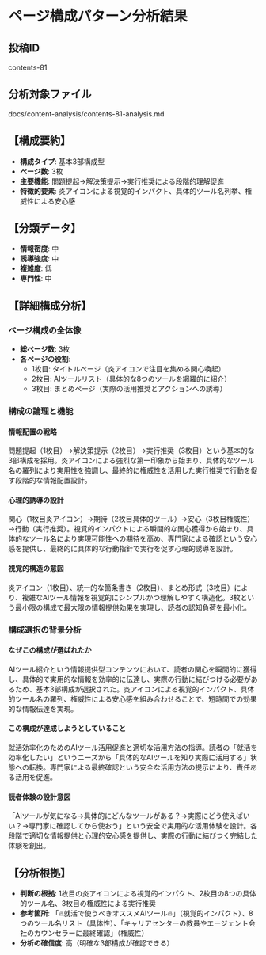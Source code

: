 # ページ構成パターン分析結果

## 投稿ID
contents-81

## 分析対象ファイル
docs/content-analysis/contents-81-analysis.md

## 【構成要約】
- **構成タイプ**: 基本3部構成型
- **ページ数**: 3枚
- **主要機能**: 問題提起→解決策提示→実行推奨による段階的理解促進
- **特徴的要素**: 炎アイコンによる視覚的インパクト、具体的ツール名列挙、権威性による安心感

## 【分類データ】
- **情報密度**: 中
- **誘導強度**: 中
- **複雑度**: 低
- **専門性**: 中

## 【詳細構成分析】

### ページ構成の全体像
- **総ページ数**: 3枚
- **各ページの役割**:
  - 1枚目: タイトルページ（炎アイコンで注目を集める関心喚起）
  - 2枚目: AIツールリスト（具体的な8つのツールを網羅的に紹介）
  - 3枚目: まとめページ（実際の活用推奨とアクションへの誘導）

### 構成の論理と機能

#### 情報配置の戦略
問題提起（1枚目）→解決策提示（2枚目）→実行推奨（3枚目）という基本的な3部構成を採用。炎アイコンによる強烈な第一印象から始まり、具体的なツール名の羅列により実用性を強調し、最終的に権威性を活用した実行推奨で行動を促す段階的な情報配置設計。

#### 心理的誘導の設計
関心（1枚目炎アイコン）→期待（2枚目具体的ツール）→安心（3枚目権威性）→行動（実行推奨）。視覚的インパクトによる瞬間的な関心獲得から始まり、具体的なツール名により実現可能性への期待を高め、専門家による確認という安心感を提供し、最終的に具体的な行動指針で実行を促す心理的誘導を設計。

#### 視覚的構造の意図
炎アイコン（1枚目）、統一的な箇条書き（2枚目）、まとめ形式（3枚目）により、複雑なAIツール情報を視覚的にシンプルかつ理解しやすく構造化。3枚という最小限の構成で最大限の情報提供効果を実現し、読者の認知負荷を最小化。

### 構成選択の背景分析

#### なぜこの構成が選ばれたか
AIツール紹介という情報提供型コンテンツにおいて、読者の関心を瞬間的に獲得し、具体的で実用的な情報を効率的に伝達し、実際の行動に結びつける必要があるため、基本3部構成が選択された。炎アイコンによる視覚的インパクト、具体的ツール名の羅列、権威性による安心感を組み合わせることで、短時間での効果的な情報伝達を実現。

#### この構成が達成しようとしていること
就活効率化のためのAIツール活用促進と適切な活用方法の指導。読者の「就活を効率化したい」というニーズから「具体的なAIツールを知り実際に活用する」状態への転換。専門家による最終確認という安全な活用方法の提示により、責任ある活用を促進。

#### 読者体験の設計意図
「AIツールが気になる→具体的にどんなツールがある？→実際にどう使えばいい？→専門家に確認してから使おう」という安全で実用的な活用体験を設計。各段階で適切な情報提供と心理的安心感を提供し、実際の行動に結びつく完結した体験を創出。

## 【分析根拠】
- **判断の根拠**: 1枚目の炎アイコンによる視覚的インパクト、2枚目の8つの具体的ツール名、3枚目の権威性による実行推奨
- **参考箇所**: 「🔥就活で使うべきオススメAIツール🔥」（視覚的インパクト）、8つのツール名リスト（具体性）、「キャリアセンターの教員やエージェント会社のカウンセラーに最終確認」（権威性）
- **分析の確信度**: 高（明確な3部構成が確認できる）
